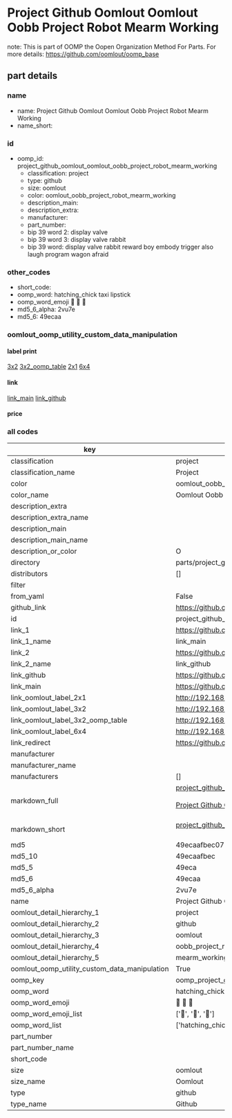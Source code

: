 # Project Github Oomlout Oomlout Oobb Project Robot Mearm Working  

note: This is part of OOMP the Oopen Organization Method For Parts. For more details: https://github.com/oomlout/oomp_base

##  part details
  







### name
* name: Project Github Oomlout Oomlout Oobb Project Robot Mearm Working
* name_short: 
### id
* oomp_id: project_github_oomlout_oomlout_oobb_project_robot_mearm_working
  * classification: project
  * type: github
  * size: oomlout
  * color: oomlout_oobb_project_robot_mearm_working
  * description_main: 
  * description_extra: 
  * manufacturer: 
  * part_number: 
  * bip 39 word 2: display valve
  * bip 39 word 3: display valve rabbit
  * bip 39 word: display valve rabbit reward boy embody trigger also laugh program wagon afraid

### other_codes
* short_code: 
* oomp_word: hatching_chick taxi lipstick
* oomp_word_emoji :hatching_chick: :taxi: :lipstick:
* md5_6_alpha: 2vu7e
* md5_6: 49ecaa






### oomlout_oomp_utility_custom_data_manipulation
#### label print
[3x2](http://192.168.1.245:1112/?label=oomp%202vu7e)
[3x2_oomp_table](http://192.168.1.108:1112/?label=oomp%202vu7e)
[2x1](http://192.168.1.242:1112/?label=oomp%202vu7e)
[6x4](http://192.168.1.55:1112/?label=oomp%202vu7e)    

#### link

[link_main](https://github.com/oomlout/oomlout_oomp_version_1_messy/tree/main/parts/project_github_oomlout_oomlout_oobb_project_robot_mearm_working) [link_github](https://github.com/oomlout/oomlout_oomp_version_1_messy/tree/main/parts/project_github_oomlout_oomlout_oobb_project_robot_mearm_working)                             

#### price







### all codes 
| key | value |  
| --- | --- |  
| classification | project |  
| classification_name | Project |  
| color | oomlout_oobb_project_robot_mearm_working |  
| color_name | Oomlout Oobb Project Robot Mearm Working |  
| description_extra |  |  
| description_extra_name |  |  
| description_main |  |  
| description_main_name |  |  
| description_or_color | O  |  
| directory | parts/project_github_oomlout_oomlout_oobb_project_robot_mearm_working |  
| distributors | [] |  
| filter |  |  
| from_yaml | False |  
| github_link | https://github.com/oomlout/oomlout_oomp_part_src/tree/main/parts/project_github_oomlout_oomlout_oobb_project_robot_mearm_working |  
| id | project_github_oomlout_oomlout_oobb_project_robot_mearm_working |  
| link_1 | https://github.com/oomlout/oomlout_oomp_version_1_messy/tree/main/parts/project_github_oomlout_oomlout_oobb_project_robot_mearm_working |  
| link_1_name | link_main |  
| link_2 | https://github.com/oomlout/oomlout_oomp_version_1_messy/tree/main/parts/project_github_oomlout_oomlout_oobb_project_robot_mearm_working |  
| link_2_name | link_github |  
| link_github | https://github.com/oomlout/oomlout_oomp_version_1_messy/tree/main/parts/project_github_oomlout_oomlout_oobb_project_robot_mearm_working |  
| link_main | https://github.com/oomlout/oomlout_oomp_version_1_messy/tree/main/parts/project_github_oomlout_oomlout_oobb_project_robot_mearm_working |  
| link_oomlout_label_2x1 | http://192.168.1.242:1112/?label=oomp%202vu7e |  
| link_oomlout_label_3x2 | http://192.168.1.245:1112/?label=oomp%202vu7e |  
| link_oomlout_label_3x2_oomp_table | http://192.168.1.108:1112/?label=oomp%202vu7e |  
| link_oomlout_label_6x4 | http://192.168.1.55:1112/?label=oomp%202vu7e |  
| link_redirect | https://github.com/oomlout/oomlout_oomp_version_1_messy/tree/main/parts/project_github_oomlout_oomlout_oobb_project_robot_mearm_working |  
| manufacturer |  |  
| manufacturer_name |  |  
| manufacturers | [] |  
| markdown_full | [project_github_oomlout_oomlout_oobb_project_robot_mearm_working](none)<br>[](none)<br>[Project Github Oomlout Oomlout Oobb Project Robot Mearm Working](none)<br><br> |  
| markdown_short | [project_github_oomlout_oomlout_oobb_project_robot_mearm_working](none)<br><br> |  
| md5 | 49ecaafbec075d11218d5b8b607c41fc |  
| md5_10 | 49ecaafbec |  
| md5_5 | 49eca |  
| md5_6 | 49ecaa |  
| md5_6_alpha | 2vu7e |  
| name | Project Github Oomlout Oomlout Oobb Project Robot Mearm Working |  
| oomlout_detail_hierarchy_1 | project |  
| oomlout_detail_hierarchy_2 | github |  
| oomlout_detail_hierarchy_3 | oomlout |  
| oomlout_detail_hierarchy_4 | oobb_project_robot |  
| oomlout_detail_hierarchy_5 | mearm_working |  
| oomlout_oomp_utility_custom_data_manipulation | True |  
| oomp_key | oomp_project_github_oomlout_oomlout_oobb_project_robot_mearm_working |  
| oomp_word | hatching_chick taxi lipstick |  
| oomp_word_emoji | :hatching_chick: :taxi: :lipstick: |  
| oomp_word_emoji_list | [':hatching_chick:', ':taxi:', ':lipstick:'] |  
| oomp_word_list | ['hatching_chick', 'taxi', 'lipstick'] |  
| part_number |  |  
| part_number_name |  |  
| short_code |  |  
| size | oomlout |  
| size_name | Oomlout |  
| type | github |  
| type_name | Github |  

